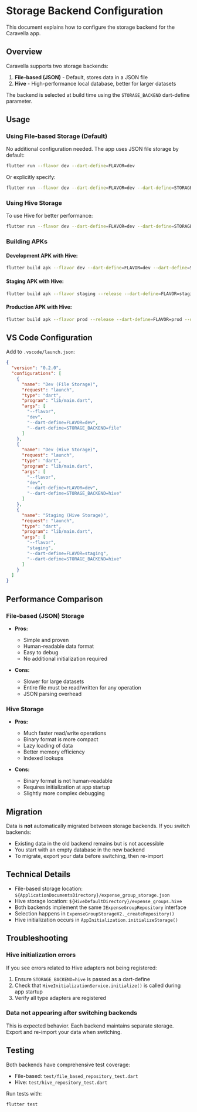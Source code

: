 # Storage Backend Configuration

This document explains how to configure the storage backend for the Caravella app.

## Overview

Caravella supports two storage backends:
1. **File-based (JSON)** - Default, stores data in a JSON file
2. **Hive** - High-performance local database, better for larger datasets

The backend is selected at build time using the `STORAGE_BACKEND` dart-define parameter.

## Usage

### Using File-based Storage (Default)

No additional configuration needed. The app uses JSON file storage by default:

```bash
flutter run --flavor dev --dart-define=FLAVOR=dev
```

Or explicitly specify:

```bash
flutter run --flavor dev --dart-define=FLAVOR=dev --dart-define=STORAGE_BACKEND=file
```

### Using Hive Storage

To use Hive for better performance:

```bash
flutter run --flavor dev --dart-define=FLAVOR=dev --dart-define=STORAGE_BACKEND=hive
```

### Building APKs

#### Development APK with Hive:
```bash
flutter build apk --flavor dev --dart-define=FLAVOR=dev --dart-define=STORAGE_BACKEND=hive
```

#### Staging APK with Hive:
```bash
flutter build apk --flavor staging --release --dart-define=FLAVOR=staging --dart-define=STORAGE_BACKEND=hive
```

#### Production APK with Hive:
```bash
flutter build apk --flavor prod --release --dart-define=FLAVOR=prod --dart-define=STORAGE_BACKEND=hive
```

## VS Code Configuration

Add to `.vscode/launch.json`:

```json
{
  "version": "0.2.0",
  "configurations": [
    {
      "name": "Dev (File Storage)",
      "request": "launch",
      "type": "dart",
      "program": "lib/main.dart",
      "args": [
        "--flavor",
        "dev",
        "--dart-define=FLAVOR=dev",
        "--dart-define=STORAGE_BACKEND=file"
      ]
    },
    {
      "name": "Dev (Hive Storage)",
      "request": "launch",
      "type": "dart",
      "program": "lib/main.dart",
      "args": [
        "--flavor",
        "dev",
        "--dart-define=FLAVOR=dev",
        "--dart-define=STORAGE_BACKEND=hive"
      ]
    },
    {
      "name": "Staging (Hive Storage)",
      "request": "launch",
      "type": "dart",
      "program": "lib/main.dart",
      "args": [
        "--flavor",
        "staging",
        "--dart-define=FLAVOR=staging",
        "--dart-define=STORAGE_BACKEND=hive"
      ]
    }
  ]
}
```

## Performance Comparison

### File-based (JSON) Storage
- **Pros:**
  - Simple and proven
  - Human-readable data format
  - Easy to debug
  - No additional initialization required

- **Cons:**
  - Slower for large datasets
  - Entire file must be read/written for any operation
  - JSON parsing overhead

### Hive Storage
- **Pros:**
  - Much faster read/write operations
  - Binary format is more compact
  - Lazy loading of data
  - Better memory efficiency
  - Indexed lookups

- **Cons:**
  - Binary format is not human-readable
  - Requires initialization at app startup
  - Slightly more complex debugging

## Migration

Data is **not** automatically migrated between storage backends. If you switch backends:
- Existing data in the old backend remains but is not accessible
- You start with an empty database in the new backend
- To migrate, export your data before switching, then re-import

## Technical Details

- File-based storage location: `${ApplicationDocumentsDirectory}/expense_group_storage.json`
- Hive storage location: `${HiveDefaultDirectory}/expense_groups.hive`
- Both backends implement the same `IExpenseGroupRepository` interface
- Selection happens in `ExpenseGroupStorageV2._createRepository()`
- Hive initialization occurs in `AppInitialization.initializeStorage()`

## Troubleshooting

### Hive initialization errors
If you see errors related to Hive adapters not being registered:
1. Ensure `STORAGE_BACKEND=hive` is passed as a dart-define
2. Check that `HiveInitializationService.initialize()` is called during app startup
3. Verify all type adapters are registered

### Data not appearing after switching backends
This is expected behavior. Each backend maintains separate storage. Export and re-import your data when switching.

## Testing

Both backends have comprehensive test coverage:
- File-based: `test/file_based_repository_test.dart`
- Hive: `test/hive_repository_test.dart`

Run tests with:
```bash
flutter test
```
